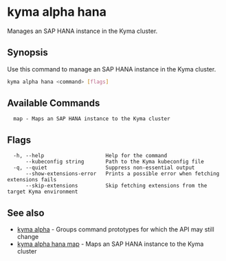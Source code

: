 # kyma alpha hana

Manages an SAP HANA instance in the Kyma cluster.

## Synopsis

Use this command to manage an SAP HANA instance in the Kyma cluster.

```bash
kyma alpha hana <command> [flags]
```

## Available Commands

```text
  map - Maps an SAP HANA instance to the Kyma cluster
```

## Flags

```text
  -h, --help                    Help for the command
      --kubeconfig string       Path to the Kyma kubeconfig file
  -q, --quiet                   Suppress non-essential output
      --show-extensions-error   Prints a possible error when fetching extensions fails
      --skip-extensions         Skip fetching extensions from the target Kyma environment
```

## See also

* [kyma alpha](kyma_alpha.md)                   - Groups command prototypes for which the API may still change
* [kyma alpha hana map](kyma_alpha_hana_map.md) - Maps an SAP HANA instance to the Kyma cluster
